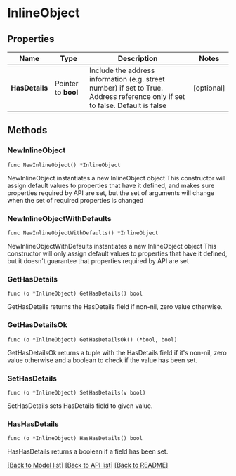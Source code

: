 # InlineObject

## Properties

Name | Type | Description | Notes
------------ | ------------- | ------------- | -------------
**HasDetails** | Pointer to **bool** | Include the address information (e.g. street number) if set to True. Address reference only if set to false. Default is false | [optional] 

## Methods

### NewInlineObject

`func NewInlineObject() *InlineObject`

NewInlineObject instantiates a new InlineObject object
This constructor will assign default values to properties that have it defined,
and makes sure properties required by API are set, but the set of arguments
will change when the set of required properties is changed

### NewInlineObjectWithDefaults

`func NewInlineObjectWithDefaults() *InlineObject`

NewInlineObjectWithDefaults instantiates a new InlineObject object
This constructor will only assign default values to properties that have it defined,
but it doesn't guarantee that properties required by API are set

### GetHasDetails

`func (o *InlineObject) GetHasDetails() bool`

GetHasDetails returns the HasDetails field if non-nil, zero value otherwise.

### GetHasDetailsOk

`func (o *InlineObject) GetHasDetailsOk() (*bool, bool)`

GetHasDetailsOk returns a tuple with the HasDetails field if it's non-nil, zero value otherwise
and a boolean to check if the value has been set.

### SetHasDetails

`func (o *InlineObject) SetHasDetails(v bool)`

SetHasDetails sets HasDetails field to given value.

### HasHasDetails

`func (o *InlineObject) HasHasDetails() bool`

HasHasDetails returns a boolean if a field has been set.


[[Back to Model list]](../README.md#documentation-for-models) [[Back to API list]](../README.md#documentation-for-api-endpoints) [[Back to README]](../README.md)


